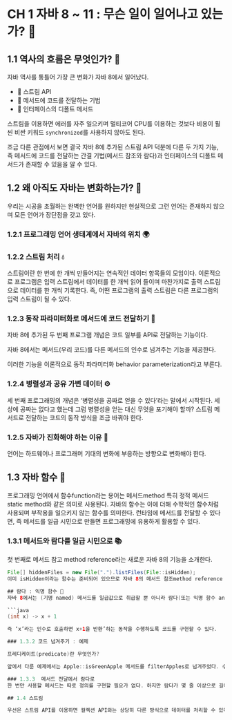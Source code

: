# CH 1 자바 8 ~ 11 : 무슨 일이 일어나고 있는가? 🚀

## 1.1 역사의 흐름은 무엇인가? 🌊

자바 역사를 통틀어 가장 큰 변화가 자바 8에서 일어났다.
- 🌟 스트림 API
- 🚀 메서드에 코드를 전달하는 기법
- 📌 인터페이스의 디폴트 메서드

스트림을 이용하면 에러를 자주 일으키며 멀티코어 CPU를 이용하는 것보다 비용이 훨씬 비싼 키워드 `synchronized`를 사용하지 않아도 된다.

조금 다른 관점에서 보면 결국 자바 8에 추가된 스트림 API 덕분에 다른 두 가지 기능, 즉 메서드에 코드를 전달하는 간결 기법(메서드 참조와 람다)과 인터페이스의 디폴트 메서드가 존재할 수 있음을 알 수 있다.

## 1.2 왜 아직도 자바는 변화하는가? 🤔

우리는 시공을 초월하는 완벽한 언어를 원하지만 현실적으로 그런 언어는 존재하지 않으며 모든 언어가 장단점을 갖고 있다.

### 1.2.1 프로그래밍 언어 생태계에서 자바의 위치 🌍

### 1.2.2 스트림 처리 💧

스트림이란 한 번에 한 개씩 만들어지는 연속적인 데이터 항목들의 모임이다. 이론적으로 프로그램은 입력 스트림에서 데이터를 한 개씩 읽어 들이며 마찬가지로 출력 스트림으로 데이터를 한 개씩 기록한다. 즉, 어떤 프로그램의 출력 스트림은 다른 프로그램의 입력 스트림이 될 수 있다.

### 1.2.3 동작 파라미터화로 메서드에 코드 전달하기 💼

자바 8에 추가된 두 번째 프로그램 개념은 코드 일부를 API로 전달하는 기능이다.

자바 8에서는 메서드(우리 코드)를 다른 메서드의 인수로 넘겨주는 기능을 제공한다.

이러한 기능을 이론적으로 동작 파라미터화 behavior parameterization라고 부른다.

### 1.2.4 병렬성과 공유 가변 데이터 ⚙️

세 번째 프로그래밍의 개념은 ‘병렬성을 공짜로 얻을 수 있다’라는 말에서 시작된다. 세상에 공짜는 없다고 했는데 그럼 병렬성을 얻는 대신 무엇을 포기해야 할까? 스트림 메서드로 전달하는 코드의 동작 방식을 조금 바꿔야 한다.

### 1.2.5 자바가 진화해야 하는 이유 🌱

언어는 하드웨어나 프로그래머 기대의 변화에 부응하는 방향으로 변화해야 한다.


## 1.3 자바 함수 🔢

프로그래밍 언어에서 함수function라는 용어는 메서드method 특히 정적 메서드 static method와 같은 의미로 사용된다. 자바의 함수는 이에 더해 수학적인 함수처럼 사용되며 부작용을 일으키지 않는 함수를 의미한다. 런타임에 메서드를 전달할 수 있다면, 즉 메서드를 일급 시민으로 만들면 프로그래밍에 유용하게 활용할 수 있다.

### 1.3.1 메서드와 람다를 일급 시민으로 📚

첫 번째로 메서드 참고 method reference라는 새로운 자바 8의 기능을 소개한다.

```java
File[] hiddenFiles = new File(".").listFiles(File::isHidden);
이미 isHidden이라는 함수는 준비되어 있으므로 자바 8의 메서드 참조method reference :: 를 이용해서 listFiles에 직접 전달할 수 있다. 여기서 메서드가 아닌 함수라는 용어를 사용했다는 사실도 주목하자. 기존에 비해 문제 자체를 더 직접적으로 설명한다는 점이 자바 8 코드의 장점이다.

## 람다 : 익명 함수 🧩
자바 8에서는 (기명 named) 메서드를 일급값으로 취급할 뿐 아니라 람다(또는 익명 함수 anonymous function)를 포함하여 함수도 값으로 취급할 수 있다.

```java
(int x) -> x + 1

즉 ‘x’라는 인수로 호출하면 x+1을 반환’하는 동작을 수행하도록 코드를 구현할 수 있다.

### 1.3.2 코드 넘겨주기 : 예제

프레디케이트(predicate)란 무엇인가?

앞에서 다룬 예제에서는 Apple::isGreenApple 메서드를 filterApples로 넘겨주었다. 수학에서는 인수로 값을 받아 true나 false를 반호나하는 함수를 프레디케이트라고 한다.

### 1.3.3  메서드 전달에서 람다로
한 번만 사용할 메서드는 따로 정의를 구현할 필요가 없다. 하지만 람다가 몇 줄 이상으로 길어진다면(즉, 조금 복잡한 동작을 수행하는 상황) 익명 람다보다는 코드가 수행하는 일을 잘 설명하는 이름을 가진 메서드를 정의하고 메서드 참조를 활용하는 것이 바람직하다. 코드의 명확성이 우선시되어야 한다.

## 1.4 스트림

우선은 스트림 API를 이용하면 컬렉션 API와는 상당히 다른 방식으로 데이터를 처리할 수 있다는 사실만 기억하자. 컬렉션에서는 반복과정을 직접 처리해야 했다. for-each 루프를 이용해서 각 요소를 반복하면서 작업을 수행했다. 이런 방식의 반복을 외부 반복 external iteration이라고 한다. 반면 스트림 API를 이용하면 루프를 신경 쓸 필요가 없다. 스트림 API에서는 라이브러리 내부에서 모든 데이터가 처리 된다. 이와 같은 반복을 내부 반복 internal iteration이라고 한다.
